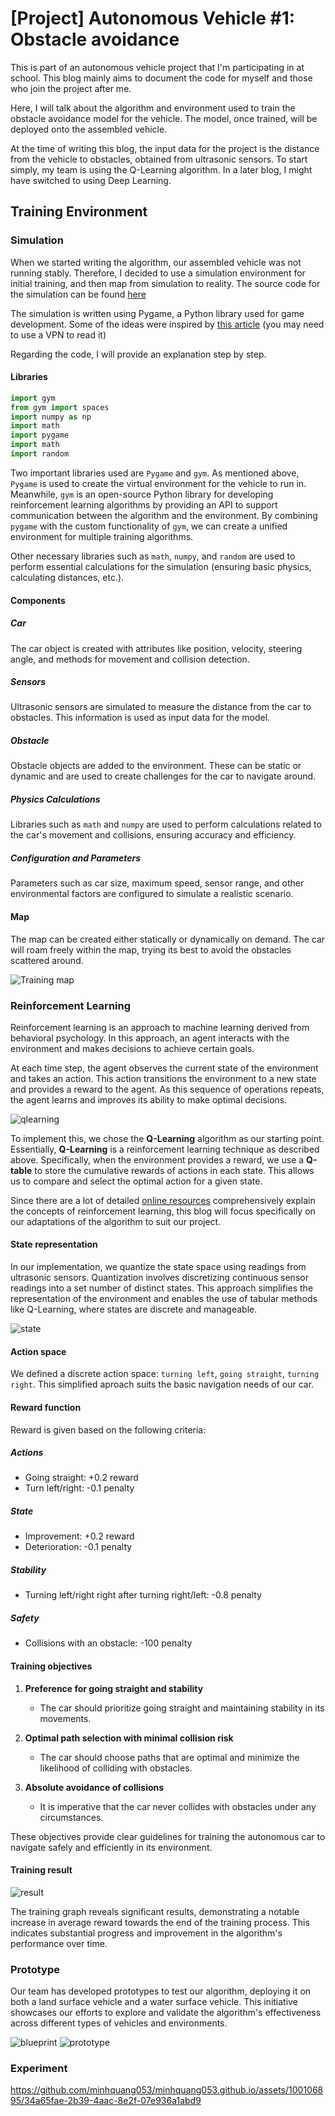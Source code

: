 # [Project] Autonomous Vehicle #1: Obstacle avoidance

This is part of an autonomous vehicle project that I'm participating in at school. This blog mainly aims to document the code for myself and those who join the project after me.

Here, I will talk about the algorithm and environment used to train the obstacle avoidance model for the vehicle. The model, once trained, will be deployed onto the assembled vehicle.

At the time of writing this blog, the input data for the project is the distance from the vehicle to obstacles, obtained from ultrasonic sensors. To start simply, my team is using the Q-Learning algorithm. In a later blog, I might have switched to using Deep Learning.

## Training Environment

### Simulation

When we started writing the algorithm, our assembled vehicle was not running stably. Therefore, I decided to use a simulation environment for initial training, and then map from simulation to reality. The source code for the simulation can be found [here](https://github.com/minhquang053/autonomous_car/blob/main/QLearning/rl_car_env.py)

The simulation is written using Pygame, a Python library used for game development. Some of the ideas were inspired by [this article](https://medium.com/@sdeleers/autonomous-car-with-reinforcement-learning-part-1-obstacle-avoidance-7c73a2567b7b) (you may need to use a VPN to read it)

Regarding the code, I will provide an explanation step by step.

#### Libraries

```Python
import gym
from gym import spaces
import numpy as np
import math
import pygame
import math
import random
```

Two important libraries used are ```Pygame``` and ```gym```. As mentioned above, ```Pygame``` is used to create the virtual environment for the vehicle to run in. Meanwhile, ```gym``` is an open-source Python library for developing reinforcement learning algorithms by providing an API to support communication between the algorithm and the environment. By combining ```pygame``` with the custom functionality of ```gym```, we can create a unified environment for multiple training algorithms.

Other necessary libraries such as ```math```, ```numpy```, and ```random``` are used to perform essential calculations for the simulation (ensuring basic physics, calculating distances, etc.).

#### Components

##### **Car**

The car object is created with attributes like position, velocity, steering angle, and methods for movement and collision detection.

##### **Sensors**

Ultrasonic sensors are simulated to measure the distance from the car to obstacles. This information is used as input data for the model.

##### **Obstacle**

Obstacle objects are added to the environment. These can be static or dynamic and are used to create challenges for the car to navigate around.

##### **Physics Calculations**

Libraries such as ```math``` and ```numpy``` are used to perform calculations related to the car's movement and collisions, ensuring accuracy and efficiency.

##### **Configuration and Parameters**

Parameters such as car size, maximum speed, sensor range, and other environmental factors are configured to simulate a realistic scenario.

#### Map

The map can be created either statically or dynamically on demand. The car will roam freely within the map, trying its best to avoid the obstacles scattered around.

![Training map](/images/2024-01-26-autocar_1/fullmap.png)

### Reinforcement Learning

Reinforcement learning is an approach to machine learning derived from behavioral psychology. In this approach, an agent interacts with the environment and makes decisions to achieve certain goals.

At each time step, the agent observes the current state of the environment and takes an action. This action transitions the environment to a new state and provides a reward to the agent. As this sequence of operations repeats, the agent learns and improves its ability to make optimal decisions.

![qlearning](/images/2024-01-26-autocar_1/qlearning.png)

To implement this, we chose the **Q-Learning** algorithm as our starting point. Essentially, **Q-Learning** is a reinforcement learning technique as described above. Specifically, when the environment provides a reward, we use a **Q-table** to store the cumulative rewards of actions in each state. This allows us to compare and select the optimal action for a given state.

Since there are a lot of detailed [online resources](https://www.datacamp.com/tutorial/introduction-q-learning-beginner-tutorial') comprehensively explain the concepts of reinforcement learning, this blog will focus specifically on our adaptations of the algorithm to suit our project.

#### State representation

In our implementation, we quantize the state space using readings from ultrasonic sensors. Quantization involves discretizing continuous sensor readings into a set number of distinct states. This approach simplifies the representation of the environment and enables the use of tabular methods like Q-Learning, where states are discrete and manageable.

![state](/images/2024-01-26-autocar_1/statespace.png)

#### Action space

We defined a discrete action space: ```turning left```, ```going straight```, ```turning right```. This simplified aproach suits the basic navigation needs of our car.

#### Reward function

Reward is given based on the following criteria:

##### **Actions**

- Going straight: +0.2 reward
- Turn left/right: -0.1 penalty

##### **State**

- Improvement: +0.2 reward
- Deterioration: -0.1 penalty
  
##### **Stability**

- Turning left/right right after turning right/left: -0.8 penalty

##### **Safety**

- Collisions with an obstacle: -100 penalty

#### **Training objectives**

1. **Preference for going straight and stability**
   - The car should prioritize going straight and maintaining stability in its movements.

2. **Optimal path selection with minimal collision risk**
   - The car should choose paths that are optimal and minimize the likelihood of colliding with obstacles.

3. **Absolute avoidance of collisions**
   - It is imperative that the car never collides with obstacles under any circumstances.

These objectives provide clear guidelines for training the autonomous car to navigate safely and efficiently in its environment.

#### Training result

![result](/images/2024-01-26-autocar_1/evaluate.png)

The training graph reveals significant results, demonstrating a notable increase in average reward towards the end of the training process. This indicates substantial progress and improvement in the algorithm's performance over time.

### Prototype

Our team has developed prototypes to test our algorithm, deploying it on both a land surface vehicle and a water surface vehicle. This initiative showcases our efforts to explore and validate the algorithm's effectiveness across different types of vehicles and environments.

![blueprint](/images/2024-01-26-autocar_1/blueprint.png)
![prototype](/images/2024-01-26-autocar_1/prototype.jpg)

### Experiment

https://github.com/minhquang053/minhquang053.github.io/assets/100106895/34a65fae-2b39-4aac-8e2f-07e936a1abd9


